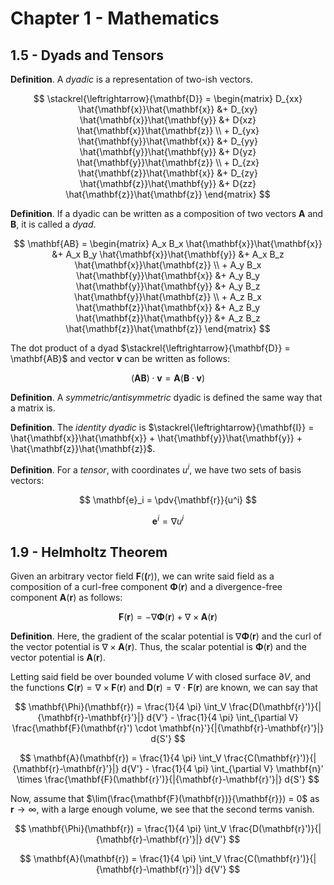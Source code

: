 # Chapter 1 - Mathematics

## 1.5 - Dyads and Tensors

**Definition**. A *dyadic* is a representation of two-ish vectors.

$$
\stackrel{\leftrightarrow}{\mathbf{D}} = \begin{matrix}
    D_{xx} \hat{\mathbf{x}}\hat{\mathbf{x}} &+ D_{xy} \hat{\mathbf{x}}\hat{\mathbf{y}} &+ D{xz} \hat{\mathbf{x}}\hat{\mathbf{z}} \\
    + D_{yx} \hat{\mathbf{y}}\hat{\mathbf{x}} &+ D_{yy} \hat{\mathbf{y}}\hat{\mathbf{y}} &+ D{yz} \hat{\mathbf{y}}\hat{\mathbf{z}} \\
    + D_{zx} \hat{\mathbf{z}}\hat{\mathbf{x}} &+ D_{zy} \hat{\mathbf{z}}\hat{\mathbf{y}} &+ D{zz} \hat{\mathbf{z}}\hat{\mathbf{z}}
\end{matrix}
$$

**Definition**. If a dyadic can be written as a composition of two vectors $\mathbf{A}$ and $\mathbf{B}$, it is called a *dyad*.

$$
\mathbf{AB} = \begin{matrix}
    A_x B_x \hat{\mathbf{x}}\hat{\mathbf{x}} &+ A_x B_y \hat{\mathbf{x}}\hat{\mathbf{y}} &+ A_x B_z \hat{\mathbf{x}}\hat{\mathbf{z}} \\
    + A_y B_x \hat{\mathbf{y}}\hat{\mathbf{x}} &+ A_y B_y \hat{\mathbf{y}}\hat{\mathbf{y}} &+ A_y B_z \hat{\mathbf{y}}\hat{\mathbf{z}} \\
    + A_z B_x \hat{\mathbf{z}}\hat{\mathbf{x}} &+ A_z B_y \hat{\mathbf{z}}\hat{\mathbf{y}} &+ A_z B_z \hat{\mathbf{z}}\hat{\mathbf{z}}
\end{matrix}
$$

The dot product of a dyad $\stackrel{\leftrightarrow}{\mathbf{D}} = \mathbf{AB}$ and vector $\mathbf{v}$ can be written as follows:

$$
(\mathbf{AB}) \cdot \mathbf{v} = \mathbf{A} (\mathbf{B} \cdot \mathbf{v})
$$

**Definition**. A *symmetric/antisymmetric* dyadic is defined the same way that a matrix is.

**Definition**. The *identity dyadic* is $\stackrel{\leftrightarrow}{\mathbf{I}} = \hat{\mathbf{x}}\hat{\mathbf{x}} + \hat{\mathbf{y}}\hat{\mathbf{y}} + \hat{\mathbf{z}}\hat{\mathbf{z}}$.

**Definition**. For a *tensor*, with coordinates $u^i$, we have two sets of basis vectors:

$$
\mathbf{e}_i = \pdv{\mathbf{r}}{u^i}
$$

$$
\mathbf{e}^i = \nabla{u^i}
$$

## 1.9 - Helmholtz Theorem

Given an arbitrary vector field $\mathbf{F}(\mathbf(r))$, we can write said field as a composition of a curl-free component $\mathbf{\Phi}(\mathbf{r})$ and a divergence-free component $\mathbf{A}(\mathbf{r})$ as follows:

$$
\mathbf{F}(\mathbf{r}) = - \nabla{\mathbf{\Phi}(\mathbf{r})} + \nabla \times{\mathbf{A}(\mathbf{r})}
$$

**Definition**. Here, the gradient of the scalar potential is $\nabla{\mathbf{\Phi}(\mathbf{r})}$ and the curl of the vector potential is $\nabla \times{\mathbf{A}(\mathbf{r})}$. Thus, the scalar potential is $\mathbf{\Phi}(\mathbf{r})$ and the vector potential is $\mathbf{A}(\mathbf{r})$.

Letting said field be over bounded volume $V$ with closed surface $\partial V$, and the functions $\mathbf{C}(\mathbf{r}) = \nabla \times{\mathbf{F}(\mathbf{r})}$ and $\mathbf{D}(\mathbf{r}) = \nabla \cdot \mathbf{F}(\mathbf{r})$ are known, we can say that

$$
\mathbf{\Phi}(\mathbf{r}) = \frac{1}{4 \pi} \int_V \frac{D(\mathbf{r}')}{|{\mathbf{r}-\mathbf{r}'}|} d{V'} - \frac{1}{4 \pi} \int_{\partial V} \frac{\mathbf{F}(\mathbf{r}') \cdot \mathbf{n}'}{|{\mathbf{r}-\mathbf{r}'}|} d{S'}
$$

$$
\mathbf{A}(\mathbf{r}) = \frac{1}{4 \pi} \int_V \frac{C(\mathbf{r}')}{|{\mathbf{r}-\mathbf{r}'}|} d{V'} - \frac{1}{4 \pi} \int_{\partial V} \mathbf{n}' \times \frac{\mathbf{F}(\mathbf{r}')}{|{\mathbf{r}-\mathbf{r}'}|} d{S'}
$$

Now, assume that $\lim(\frac{\mathbf{F}(\mathbf{r})}{\mathbf{r}}) = 0$ as $\mathbf{r} \rightarrow \infty$, with a large enough volume, we see that the second terms vanish.

$$
\mathbf{\Phi}(\mathbf{r}) = \frac{1}{4 \pi} \int_V \frac{D(\mathbf{r}')}{|{\mathbf{r}-\mathbf{r}'}|} d{V'}
$$

$$
\mathbf{A}(\mathbf{r}) = \frac{1}{4 \pi} \int_V \frac{C(\mathbf{r}')}{|{\mathbf{r}-\mathbf{r}'}|} d{V'}
$$
